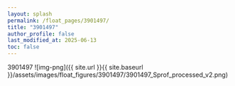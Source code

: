 ```yaml
---
layout: splash
permalink: /float_pages/3901497/
title: "3901497"
author_profile: false
last_modified_at: 2025-06-13
toc: false
---
```

 
3901497
![img-png]({{ site.url }}{{ site.baseurl }}/assets/images/float_figures/3901497/3901497_Sprof_processed_v2.png)